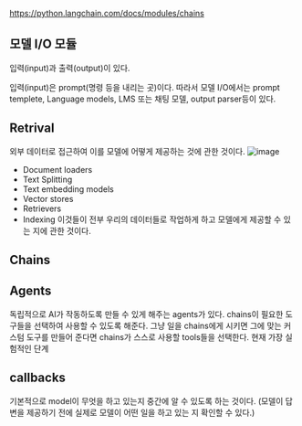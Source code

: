 https://python.langchain.com/docs/modules/chains

## 모델 I/O 모듈
입력(input)과 출력(output)이 있다.

입력(input)은 prompt(명령 등을 내리는 곳)이다.
따라서 모델 I/O에서는 prompt templete, Language models, LMS 또는 채팅 모델, output parser등이 있다.

## Retrival
외부 데이터로 접근하여 이를 모델에 어떻게 제공하는 것에 관한 것이다.
![image](https://github.com/kdahun/fullstack-gpt/assets/101082485/e4395c18-3681-4c12-8739-66c587aa7476)
* Document loaders
* Text Splitting
* Text embedding models
* Vector stores
* Retrievers
* Indexing
이것들이 전부 우리의 데이터들로 작업하게 하고 모델에게 제공할 수 있는 지에 관한 것이다.

## Chains

## Agents
독립적으로 AI가 작동하도록 만들 수 있게 해주는 agents가 있다.
chains이 필요한 도구들을 선택하여 사용할 수 있도록 해준다.
그냥 일을 chains에게 시키면 그에 맞는 커스텀 도구를 만들어 준다면 chains가 스스로 사용할  tools들을 선택한다.
현재 가장 실험적인 단계

## callbacks
기본적으로 model이 무엇을 하고 있는지 중간에 알 수 있도록 하는 것이다.
(모델이 답변을 제공하기 전에 실제로 모델이 어떤 일을 하고 있는 지 확인할 수 있다.)
